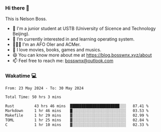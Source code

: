 ### Hi there 👋

<!--
**bosswnx/bosswnx** is a ✨ _special_ ✨ repository because its `README.md` (this file) appears on your GitHub profile.

Here are some ideas to get you started:

- 🔭 I’m currently working on ...
- 🌱 I’m currently learning ...
- 👯 I’m looking to collaborate on ...
- 🤔 I’m looking for help with ...
- 💬 Ask me about ...
- 📫 How to reach me: ...
- 😄 Pronouns: ...
- ⚡ Fun fact: ...
-->

This is Nelson Boss.

- 🏫 I'm a junior student at USTB (University of Sicence and Technology Beijing).
- 🌱 I’m currently interested in and learning operating system.
- 🧑🏻‍💻 I'm an AFO OIer and ACMer.
- 🥰 I love movies, books, games and musics.
- 😄 You can know more about me at https://blog.bosswnx.xyz/about
- 📫 Feel free to reach me: bosswnx@outlook.com

### Wakatime 💻

<!--START_SECTION:waka-->

```txt
From: 23 May 2024 - To: 30 May 2024

Total Time: 50 hrs 3 mins

Rust         43 hrs 46 mins  ██████████████████████░░░   87.41 %
Markdown     1 hr 46 mins    █░░░░░░░░░░░░░░░░░░░░░░░░   03.53 %
Makefile     1 hr 29 mins    ▓░░░░░░░░░░░░░░░░░░░░░░░░   02.99 %
TOML         1 hr 25 mins    ▓░░░░░░░░░░░░░░░░░░░░░░░░   02.84 %
C            1 hr 10 mins    ▓░░░░░░░░░░░░░░░░░░░░░░░░   02.33 %
```

<!--END_SECTION:waka-->
